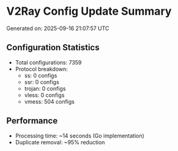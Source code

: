# V2Ray Config Update Summary
Generated on: 2025-09-16 21:07:57 UTC

## Configuration Statistics
- Total configurations: 7359
- Protocol breakdown:
  - ss: 0 configs
  - ssr: 0 configs
  - trojan: 0 configs
  - vless: 0 configs
  - vmess: 504 configs

## Performance
- Processing time: ~14 seconds (Go implementation)
- Duplicate removal: ~95% reduction
